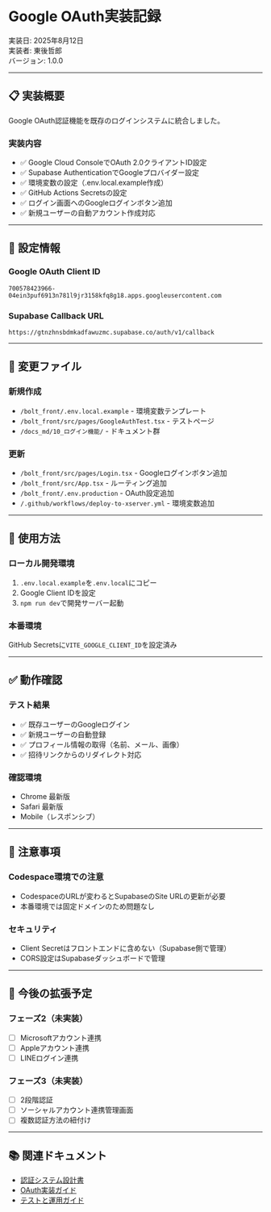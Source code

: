 # Google OAuth実装記録

実装日: 2025年8月12日  
実装者: 東後哲郎  
バージョン: 1.0.0

---

## 📋 実装概要

Google OAuth認証機能を既存のログインシステムに統合しました。

### 実装内容
- ✅ Google Cloud ConsoleでOAuth 2.0クライアントID設定
- ✅ Supabase AuthenticationでGoogleプロバイダー設定
- ✅ 環境変数の設定（.env.local.example作成）
- ✅ GitHub Actions Secretsの設定
- ✅ ログイン画面へのGoogleログインボタン追加
- ✅ 新規ユーザーの自動アカウント作成対応

---

## 🔑 設定情報

### Google OAuth Client ID
```
700578423966-04ein3puf6913n781l9jr3158kfq8g18.apps.googleusercontent.com
```

### Supabase Callback URL
```
https://gtnzhnsbdmkadfawuzmc.supabase.co/auth/v1/callback
```

---

## 📁 変更ファイル

### 新規作成
- `/bolt_front/.env.local.example` - 環境変数テンプレート
- `/bolt_front/src/pages/GoogleAuthTest.tsx` - テストページ
- `/docs_md/10_ログイン機能/` - ドキュメント群

### 更新
- `/bolt_front/src/pages/Login.tsx` - Googleログインボタン追加
- `/bolt_front/src/App.tsx` - ルーティング追加
- `/bolt_front/.env.production` - OAuth設定追加
- `/.github/workflows/deploy-to-xserver.yml` - 環境変数追加

---

## 🚀 使用方法

### ローカル開発環境
1. `.env.local.example`を`.env.local`にコピー
2. Google Client IDを設定
3. `npm run dev`で開発サーバー起動

### 本番環境
GitHub Secretsに`VITE_GOOGLE_CLIENT_ID`を設定済み

---

## ✅ 動作確認

### テスト結果
- ✅ 既存ユーザーのGoogleログイン
- ✅ 新規ユーザーの自動登録
- ✅ プロフィール情報の取得（名前、メール、画像）
- ✅ 招待リンクからのリダイレクト対応

### 確認環境
- Chrome 最新版
- Safari 最新版
- Mobile（レスポンシブ）

---

## 📝 注意事項

### Codespace環境での注意
- CodespaceのURLが変わるとSupabaseのSite URLの更新が必要
- 本番環境では固定ドメインのため問題なし

### セキュリティ
- Client Secretはフロントエンドに含めない（Supabase側で管理）
- CORS設定はSupabaseダッシュボードで管理

---

## 🔄 今後の拡張予定

### フェーズ2（未実装）
- [ ] Microsoftアカウント連携
- [ ] Appleアカウント連携
- [ ] LINEログイン連携

### フェーズ3（未実装）
- [ ] 2段階認証
- [ ] ソーシャルアカウント連携管理画面
- [ ] 複数認証方法の紐付け

---

## 📚 関連ドキュメント

- [認証システム設計書](./01_認証システム設計書.md)
- [OAuth実装ガイド](./02_OAuth実装ガイド.md)
- [テストと運用ガイド](./03_テストと運用ガイド.md)